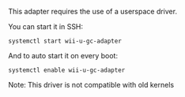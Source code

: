 This adapter requires the use of a userspace driver.

You can start it in SSH:

    systemctl start wii-u-gc-adapter

And to auto start it on every boot:

    systemctl enable wii-u-gc-adapter

Note: This driver is not compatible with old kernels